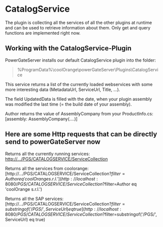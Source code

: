 # CatalogService

The plugin is collecting all the services of all the other plugins at runtime and can be used to retrieve information about them.
Only get and query functions are implemented right now.

## Working with the CatalogService-Plugin

PowerGateServer installs our default CatalogService plugin into the folder:
> %ProgramData%\coolOrange\powerGateServer\Plugins\CatalogService

This service returns a list of the currently loaded webservices with some more interesting data (MetadataUrl, ServiceUrl, Title, ...).

The field UpdatedData is filled with the date, when your plugin assembly was modified the last time (= the build date of your assembly).

Author returns the value of AssemblyCompany from your ProductInfo.cs: [assembly: AssemblyCompany(....)]

## Here are some Http requests that can be directly send to powerGateServer now

Returns all the currently running services:
[http://.../PGS/CATALOGSERVICE/ServiceCollection](http://localhost:8080/PGS/CATALOGSERVICE/ServiceCollection)
 
Returns all the services from coolorange:
[http://.../PGS/CATALOGSERVICE/ServiceCollection?$filter=Author eq 'coolOrange s.r.l.'](http://localhost:8080/PGS/CATALOGSERVICE/ServiceCollection?$filter=Author eq 'coolOrange s.r.l.')
 
Returns all the SAP services:
[http://.../PGS/CATALOGSERVICE/ServiceCollection?$filter=substringof('/PGS/', ServiceUrl) eq true](http://localhost:8080/PGS/CATALOGSERVICE/ServiceCollection?$filter=substringof('/PGS/', ServiceUrl) eq true)

